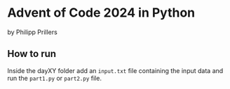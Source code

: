 # Advent of Code 2024 in Python

by Philipp Prillers

## How to run

Inside the dayXY folder add an `input.txt` file containing the input data and run the `part1.py` or `part2.py` file.
